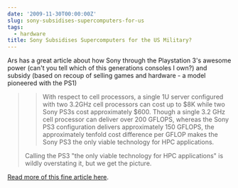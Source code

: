 ```yaml
---
date: '2009-11-30T00:00:00Z'
slug: sony-subsidises-supercomputers-for-us
tags:
  - hardware
title: Sony Subsidises Supercomputers for the US Military?
---
```


Ars has a great article about how Sony through the Playstation 3's awesome power
(can't you tell which of this generations consoles I own?) and subsidy (based on
recoup of selling games and hardware - a model pioneered with the PS1)

> > With respect to cell processors, a single 1U server configured with two
> > 3.2GHz cell processors can cost up to $8K while two Sony PS3s cost
> > approximately $600. Though a single 3.2 GHz cell processor can deliver over
> > 200 GFLOPS, whereas the Sony PS3 configuration delivers approximately 150
> > GFLOPS, the approximately tenfold cost difference per GFLOP makes the Sony
> > PS3 the only viable technology for HPC applications.
>
> Calling the PS3 "the only viable technology for HPC applications" is wildly
> overstating it, but we get the picture.

[Read more of this fine article here](http://arstechnica.com/security/news/2009/11/sony-still-subsidizing-us-supercomputer-efforts.ars).
